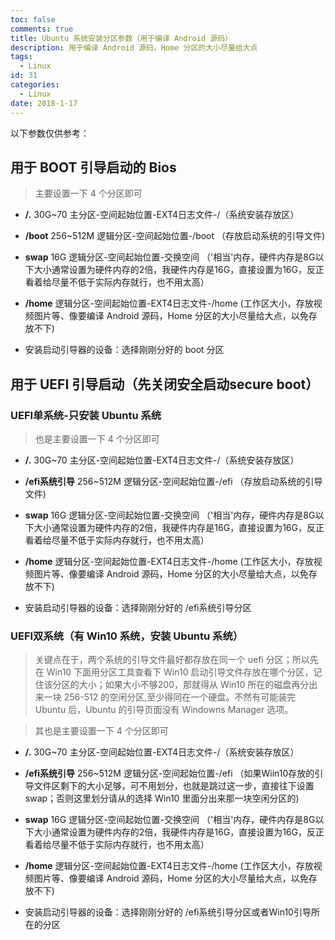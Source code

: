 ```yaml
---
toc: false
comments: true
title: Ubuntu 系统安装分区参数（用于编译 Android 源码）
description: 用于编译 Android 源码，Home 分区的大小尽量给大点
tags:
  - Linux
id: 31
categories:
  - Linux
date: 2018-1-17
---
```


以下参数仅供参考：

## 用于 BOOT 引导启动的 Bios

> 主要设置一下 4 个分区即可

- **/.** 30G~70  主分区-空间起始位置-EXT4日志文件-/（系统安装存放区）

- **/boot** 256~512M 逻辑分区-空间起始位置-/boot （存放启动系统的引导文件)

- **swap** 16G  逻辑分区-空间起始位置-交换空间 （'相当'内存，硬件内存是8G以下大小通常设置为硬件内存的2倍，我硬件内存是16G，直接设置为16G，反正看着给尽量不低于实际内存就行，也不用太高）

- **/home**  逻辑分区-空间起始位置-EXT4日志文件-/home  (工作区大小，存放视频图片等、像要编译 Android 源码，Home 分区的大小尽量给大点，以免存放不下)

- 安装启动引导器的设备：选择刚刚分好的 boot 分区


## 用于 UEFI 引导启动（先关闭安全启动secure boot）

### UEFI单系统-只安装 Ubuntu 系统

> 也是主要设置一下 4 个分区即可

- **/.** 30G~70  主分区-空间起始位置-EXT4日志文件-/（系统安装存放区）

- **/efi系统引导** 256~512M 逻辑分区-空间起始位置-/efi （存放启动系统的引导文件)

- **swap** 16G  逻辑分区-空间起始位置-交换空间 （'相当'内存，硬件内存是8G以下大小通常设置为硬件内存的2倍，我硬件内存是16G，直接设置为16G，反正看着给尽量不低于实际内存就行，也不用太高）

- **/home**  逻辑分区-空间起始位置-EXT4日志文件-/home  (工作区大小，存放视频图片等、像要编译 Android 源码，Home 分区的大小尽量给大点，以免存放不下)

- 安装启动引导器的设备：选择刚刚分好的 /efi系统引导分区

### UEFI双系统（有 Win10 系统，安装 Ubuntu 系统） 
> 关键点在于，两个系统的引导文件最好都存放在同一个 uefi 分区；所以先在 Win10 下面用分区工具查看下 Win10 启动引导文件存放在哪个分区，记住该分区的大小；如果大小不够200，那就得从 Win10 所在的磁盘再分出来一块 256-512 的空闲分区,至少得同在一个硬盘。不然有可能装完 Ubuntu 后，Ubuntu 的引导页面没有 Windowns Manager 选项。

> 其也是主要设置一下 4 个分区即可

- **/.** 30G~70  主分区-空间起始位置-EXT4日志文件-/（系统安装存放区）

- **/efi系统引导** 256~512M 逻辑分区-空间起始位置-/efi （如果Wiin10存放的引导文件区剩下的大小足够，可不用划分，也就是跳过这一步，直接往下设置 swap；否则这里划分请从的选择 Win10 里面分出来那一块空闲分区的)

- **swap** 16G  逻辑分区-空间起始位置-交换空间 （'相当'内存，硬件内存是8G以下大小通常设置为硬件内存的2倍，我硬件内存是16G，直接设置为16G，反正看着给尽量不低于实际内存就行，也不用太高）

- **/home**  逻辑分区-空间起始位置-EXT4日志文件-/home  (工作区大小，存放视频图片等、像要编译 Android 源码，Home 分区的大小尽量给大点，以免存放不下)

- 安装启动引导器的设备：选择刚刚分好的 /efi系统引导分区或者Win10引导所在的分区
